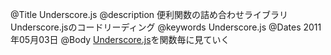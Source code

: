 @Title Underscore.js
@description 便利関数の詰め合わせライブラリUnderscore.jsのコードリーディング
@keywords Underscore.js
@Dates 2011年05月03日
@Body
[Underscore.js]を関数毎に見ていく



[Underscore.js]: http://documentcloud.github.com/underscore/